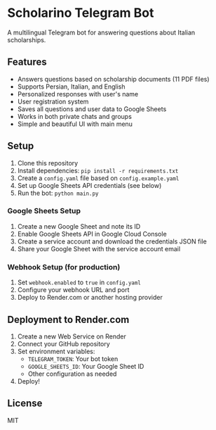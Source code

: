 # Scholarino Telegram Bot

A multilingual Telegram bot for answering questions about Italian scholarships.

## Features

- Answers questions based on scholarship documents (11 PDF files)
- Supports Persian, Italian, and English
- Personalized responses with user's name
- User registration system
- Saves all questions and user data to Google Sheets
- Works in both private chats and groups
- Simple and beautiful UI with main menu

## Setup

1. Clone this repository
2. Install dependencies: `pip install -r requirements.txt`
3. Create a `config.yaml` file based on `config.example.yaml`
4. Set up Google Sheets API credentials (see below)
5. Run the bot: `python main.py`

### Google Sheets Setup

1. Create a new Google Sheet and note its ID
2. Enable Google Sheets API in Google Cloud Console
3. Create a service account and download the credentials JSON file
4. Share your Google Sheet with the service account email

### Webhook Setup (for production)

1. Set `webhook.enabled` to `true` in `config.yaml`
2. Configure your webhook URL and port
3. Deploy to Render.com or another hosting provider

## Deployment to Render.com

1. Create a new Web Service on Render
2. Connect your GitHub repository
3. Set environment variables:
   - `TELEGRAM_TOKEN`: Your bot token
   - `GOOGLE_SHEETS_ID`: Your Google Sheet ID
   - Other configuration as needed
4. Deploy!

## License

MIT
